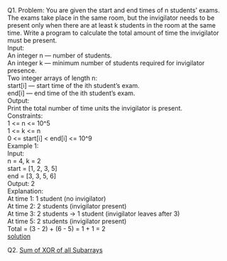 Q1. Problem:
You are given the start and end times of n students’ exams. The exams take place in the same room, but the invigilator needs to be present only when there are at least k students in the room at the same time. Write a program to calculate the total amount of time the invigilator must be present.  
Input:  
An integer n — number of students.  
An integer k — minimum number of students required for invigilator presence.  
Two integer arrays of length n:  
start[i] — start time of the ith student’s exam.  
end[i] — end time of the ith student’s exam.  
Output:  
Print the total number of time units the invigilator is present.  
Constraints:  
1 <= n <= 10^5  
1 <= k <= n  
0 <= start[i] < end[i] <= 10^9  
Example 1:  
Input:  
n = 4, k = 2  
start = [1, 2, 3, 5]  
end   = [3, 3, 5, 6]  
Output: 2  
Explanation:  
At time 1: 1 student (no invigilator)  
At time 2: 2 students (invigilator present)  
At time 3: 2 students → 1 student (invigilator leaves after 3)  
At time 5: 2 students (invigilator present)  
Total = (3 - 2) + (6 - 5) = 1 + 1 = 2  
[solution](https://github.com/Manasvee16/Interview-Experiences/blob/main/ION/My%20Interview/ques1.cpp)  

Q2. [Sum of XOR of all Subarrays](https://www.geeksforgeeks.org/dsa/sum-of-xor-of-all-subarrays/)
